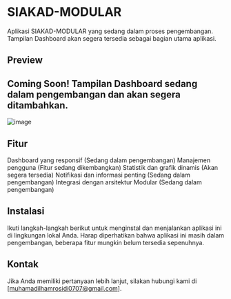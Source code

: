 # SIAKAD-MODULAR

Aplikasi SIAKAD-MODULAR yang sedang dalam proses pengembangan. Tampilan Dashboard akan segera tersedia sebagai bagian utama aplikasi.

## Preview


## Coming Soon! Tampilan Dashboard sedang dalam pengembangan dan akan segera ditambahkan.
![image](https://github.com/user-attachments/assets/bba94d44-f433-4082-9081-5b7dd8de89fc)

## Fitur

Dashboard yang responsif (Sedang dalam pengembangan)
Manajemen pengguna (Fitur sedang dikembangkan)
Statistik dan grafik dinamis (Akan segera tersedia)
Notifikasi dan informasi penting (Sedang dalam pengembangan)
Integrasi dengan arsitektur Modular (Sedang dalam pengembangan)

## Instalasi

Ikuti langkah-langkah berikut untuk menginstal dan menjalankan aplikasi ini di lingkungan lokal Anda. Harap diperhatikan bahwa aplikasi ini masih dalam pengembangan, beberapa fitur mungkin belum tersedia sepenuhnya.

## Kontak
Jika Anda memiliki pertanyaan lebih lanjut, silakan hubungi kami di [muhamadilhamrosidi0707@gmail.com].
